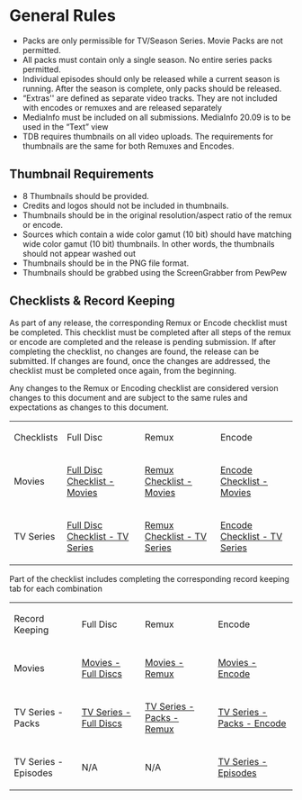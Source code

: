 # General Rules

- Packs are only permissible for TV/Season Series. Movie Packs are not permitted.
- All packs must contain only a single season. No entire series packs permitted.
- Individual episodes should only be released while a current season is running. After the season is complete, only packs should be released.
- “Extras'' are defined as separate video tracks. They are not included with encodes or remuxes and are released separately
- MediaInfo must be included on all submissions. MediaInfo 20.09 is to be used in the “Text” view
- TDB requires thumbnails on all video uploads. The requirements for thumbnails are the same for both Remuxes and Encodes.

## Thumbnail Requirements

- 8 Thumbnails should be provided.
- Credits and logos should not be included in thumbnails.
- Thumbnails should be in the original resolution/aspect ratio of the remux or encode.
- Sources which contain a wide color gamut (10 bit) should have matching wide color gamut (10 bit) thumbnails. In other words, the thumbnails should not appear washed out
- Thumbnails should be in the PNG file format.
- Thumbnails should be grabbed using the ScreenGrabber from PewPew


## Checklists & Record Keeping

As part of any release, the corresponding Remux or Encode checklist must be completed. This checklist must be completed after all steps of the remux or encode are completed and the release is pending submission. If after completing the checklist, no changes are found, the release can be submitted. If changes are found, once the changes are addressed, the checklist must be completed once again, from the beginning.

Any changes to the Remux or Encoding checklist are considered version changes to this document and are subject to the same rules and expectations as changes to this document.

<table class="c28"><tbody><tr class="c14"><td class="c13" colspan="1" rowspan="1"><p class="c3"><span class="c34">Checklists</span></p></td><td class="c13" colspan="1" rowspan="1"><p class="c3"><span class="c31 c23 c36">Full Disc</span></p></td><td class="c13" colspan="1" rowspan="1"><p class="c3"><span class="c31 c23 c36">Remux</span></p></td><td class="c13" colspan="1" rowspan="1"><p class="c3"><span class="c31 c23 c36">Encode</span></p></td></tr><tr class="c14"><td class="c13" colspan="1" rowspan="1"><p class="c3"><span class="c31 c23 c36">Movies</span></p></td><td class="c13" colspan="1" rowspan="1"><p class="c2"><span class="c21"><a class="c20" href="https://www.google.com/url?q=https://docs.google.com/spreadsheets/d/1PMqxmQGFphWnl5stgdt-RYtK4-70-M_LF4gUtgoIug8/edit%23gid%3D1161310698&amp;sa=D&amp;source=editors&amp;ust=1648475533116818&amp;usg=AOvVaw1BH4CLOp8W6j9l5Z1eicYR">Full Disc Checklist - Movies</a></span></p></td><td class="c13" colspan="1" rowspan="1"><p class="c2"><span class="c21"><a class="c20" href="https://www.google.com/url?q=https://docs.google.com/spreadsheets/d/1PMqxmQGFphWnl5stgdt-RYtK4-70-M_LF4gUtgoIug8/edit%23gid%3D1825593778&amp;sa=D&amp;source=editors&amp;ust=1648475533117283&amp;usg=AOvVaw0woLNgt7O5PCqw59L6Gq_i">Remux Checklist - Movies</a></span></p></td><td class="c13" colspan="1" rowspan="1"><p class="c2"><span class="c21"><a class="c20" href="https://www.google.com/url?q=https://docs.google.com/spreadsheets/d/1PMqxmQGFphWnl5stgdt-RYtK4-70-M_LF4gUtgoIug8/edit%23gid%3D1392928349&amp;sa=D&amp;source=editors&amp;ust=1648475533117675&amp;usg=AOvVaw2QaUDBI8Q6vVT7aLID4OgD">Encode Checklist - Movies</a></span></p></td></tr><tr class="c14"><td class="c13" colspan="1" rowspan="1"><p class="c3"><span class="c31 c23 c36">TV Series</span></p></td><td class="c13" colspan="1" rowspan="1"><p class="c2"><span class="c21"><a class="c20" href="https://www.google.com/url?q=https://docs.google.com/spreadsheets/d/1PMqxmQGFphWnl5stgdt-RYtK4-70-M_LF4gUtgoIug8/edit%23gid%3D240540361&amp;sa=D&amp;source=editors&amp;ust=1648475533118381&amp;usg=AOvVaw1OpP2xbsKUH753h7z27Lqu">Full Disc Checklist - TV Series</a></span></p></td><td class="c13" colspan="1" rowspan="1"><p class="c2"><span class="c21"><a class="c20" href="https://www.google.com/url?q=https://docs.google.com/spreadsheets/d/1PMqxmQGFphWnl5stgdt-RYtK4-70-M_LF4gUtgoIug8/edit%23gid%3D2095749896&amp;sa=D&amp;source=editors&amp;ust=1648475533118881&amp;usg=AOvVaw1WiwJ-NWsa0VKoH_TMIZxY">Remux Checklist - TV Series</a></span></p></td><td class="c13" colspan="1" rowspan="1"><p class="c2"><span class="c21"><a class="c20" href="https://www.google.com/url?q=https://docs.google.com/spreadsheets/d/1PMqxmQGFphWnl5stgdt-RYtK4-70-M_LF4gUtgoIug8/edit%23gid%3D169145464&amp;sa=D&amp;source=editors&amp;ust=1648475533119412&amp;usg=AOvVaw2A9SFRniSJpotsNBO0d_Fa">Encode Checklist - TV Series</a></span></p></td></tr></tbody></table>

Part of the checklist includes completing the corresponding record keeping tab for each combination

<table class="c28"><tbody><tr class="c14"><td class="c13" colspan="1" rowspan="1"><p class="c3"><span class="c34">Record Keeping</span></p></td><td class="c13" colspan="1" rowspan="1"><p class="c3"><span class="c31 c23 c36">Full Disc</span></p></td><td class="c13" colspan="1" rowspan="1"><p class="c3"><span class="c31 c23 c36">Remux</span></p></td><td class="c13" colspan="1" rowspan="1"><p class="c3"><span class="c31 c23 c36">Encode</span></p></td></tr><tr class="c14"><td class="c13" colspan="1" rowspan="1"><p class="c3"><span class="c31 c23 c36">Movies</span></p></td><td class="c13" colspan="1" rowspan="1"><p class="c3"><span class="c21"><a class="c20" href="https://www.google.com/url?q=https://docs.google.com/spreadsheets/d/1PMqxmQGFphWnl5stgdt-RYtK4-70-M_LF4gUtgoIug8/edit%23gid%3D728879369&amp;sa=D&amp;source=editors&amp;ust=1648475533121638&amp;usg=AOvVaw1CnaXtyHHvUk2gTMfOzm5t">Movies - Full Discs</a></span></p></td><td class="c13" colspan="1" rowspan="1"><p class="c3"><span class="c21"><a class="c20" href="https://www.google.com/url?q=https://docs.google.com/spreadsheets/d/1PMqxmQGFphWnl5stgdt-RYtK4-70-M_LF4gUtgoIug8/edit%23gid%3D974586634&amp;sa=D&amp;source=editors&amp;ust=1648475533122180&amp;usg=AOvVaw3mVhtsozCwmyvK0JS2ILkf">Movies - Remux</a></span></p></td><td class="c13" colspan="1" rowspan="1"><p class="c3"><span class="c21"><a class="c20" href="https://www.google.com/url?q=https://docs.google.com/spreadsheets/d/1PMqxmQGFphWnl5stgdt-RYtK4-70-M_LF4gUtgoIug8/edit%23gid%3D0&amp;sa=D&amp;source=editors&amp;ust=1648475533122598&amp;usg=AOvVaw0sEcqJl_rk3p1e6lawQWsj">Movies - Encode</a></span></p></td></tr><tr class="c14"><td class="c13" colspan="1" rowspan="1"><p class="c3"><span class="c31 c23 c36">TV Series - Packs</span></p></td><td class="c13" colspan="1" rowspan="1"><p class="c3"><span class="c21"><a class="c20" href="https://www.google.com/url?q=https://docs.google.com/spreadsheets/d/1PMqxmQGFphWnl5stgdt-RYtK4-70-M_LF4gUtgoIug8/edit%23gid%3D965365456&amp;sa=D&amp;source=editors&amp;ust=1648475533123243&amp;usg=AOvVaw3ORfwm93UB18eyxRSNvBvz">TV Series - Full Discs</a></span></p></td><td class="c13" colspan="1" rowspan="1"><p class="c3"><span class="c21"><a class="c20" href="https://www.google.com/url?q=https://docs.google.com/spreadsheets/d/1PMqxmQGFphWnl5stgdt-RYtK4-70-M_LF4gUtgoIug8/edit%23gid%3D917213757&amp;sa=D&amp;source=editors&amp;ust=1648475533123665&amp;usg=AOvVaw2zPfgRTGEBjVaL8va4-mWD">TV Series - Packs - Remux</a></span></p></td><td class="c13" colspan="1" rowspan="1"><p class="c3"><span class="c21"><a class="c20" href="https://www.google.com/url?q=https://docs.google.com/spreadsheets/d/1PMqxmQGFphWnl5stgdt-RYtK4-70-M_LF4gUtgoIug8/edit%23gid%3D1707291215&amp;sa=D&amp;source=editors&amp;ust=1648475533124214&amp;usg=AOvVaw0k9QrpkacNo8bybt3sRx9z">TV Series - Packs - Encode</a></span></p></td></tr><tr class="c14"><td class="c13" colspan="1" rowspan="1"><p class="c3"><span class="c31 c23 c36">TV Series - Episodes</span></p></td><td class="c13" colspan="1" rowspan="1"><p class="c3"><span class="c1">N/A</span></p></td><td class="c13" colspan="1" rowspan="1"><p class="c3"><span class="c1">N/A</span></p></td><td class="c13" colspan="1" rowspan="1"><p class="c3"><span class="c21"><a class="c20" href="https://www.google.com/url?q=https://docs.google.com/spreadsheets/d/1PMqxmQGFphWnl5stgdt-RYtK4-70-M_LF4gUtgoIug8/edit%23gid%3D1085529345&amp;sa=D&amp;source=editors&amp;ust=1648475533125314&amp;usg=AOvVaw12_BJ-NP_MoZoANjyAQE1d">TV Series - Episodes</a></span></p></td></tr></tbody></table>

